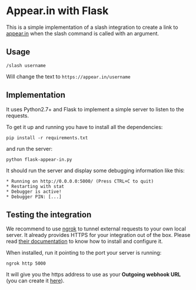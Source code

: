 Appear.in with Flask
====================

This is a simple implementation of a slash integration to create a link
to [appear.in](https://appear.in) when the slash command is called with an
argument.

Usage
-----

`/slash username`

Will change the text to `https://appear.in/username`


Implementation
--------------

It uses Python2.7+ and Flask to implement a simple server to listen to the
requests.

To get it up and running you have to install all the dependencies:

    pip install -r requirements.txt

and run the server:

    python flask-appear-in.py

It should run the server and display some debugging information like this:

    * Running on http://0.0.0.0:5000/ (Press CTRL+C to quit)
    * Restarting with stat
    * Debugger is active!
    * Debugger PIN: [...]


Testing the integration 
-----------------------

We recommend to use [ngrok](https://ngrok.com) to tunnel external requests to
your own local server. It already provides HTTPS for your integration out of the
box. Please read [their documentation](https://ngrok.com/docs) to know how to
install and configure it.

When installed, run it pointing to the port your server is running:

    ngrok http 5000

It will give you the https address to use as your **Outgoing webhook URL** (you
can create it [here](https://twistapp.com/integrations/build)).
